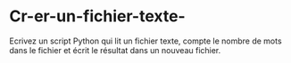 # Cr-er-un-fichier-texte-
Ecrivez un script Python qui lit un fichier texte, compte le nombre de mots dans le fichier et écrit le résultat dans un nouveau fichier.
